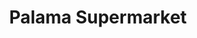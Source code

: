 ---
title: "Palama Supermarket"
url: /honolulu/palama-supermarket-north-king-street/
shop: supermarket
---